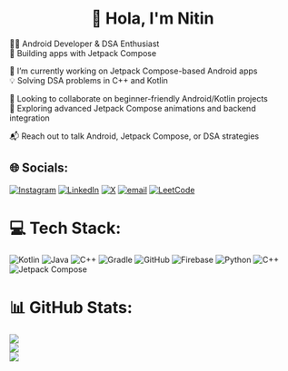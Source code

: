 # <div align = "center"> 💫 Hola, I'm Nitin </div>

👨‍💻 Android Developer & DSA Enthusiast  
🎯 Building apps with Jetpack Compose  
    
🔭 I’m currently working on Jetpack Compose-based Android apps  
💡 Solving DSA problems in C++ and Kotlin  

🤝 Looking to collaborate on beginner-friendly Android/Kotlin projects  
🚀 Exploring advanced Jetpack Compose animations and backend integration  

📬 Reach out to talk Android, Jetpack Compose, or DSA strategies  
  


## 🌐 Socials:
[![Instagram](https://img.shields.io/badge/Instagram-%23E4405F.svg?logo=Instagram&logoColor=white)](https://instagram.com/nitttinnnnnn) [![LinkedIn](https://img.shields.io/badge/LinkedIn-%230077B5.svg?logo=linkedin&logoColor=white)](https://linkedin.com/in/nitin-srinivas) [![X](https://img.shields.io/badge/X-black.svg?logo=X&logoColor=white)](https://x.com/Nitinn_Srinivas) [![email](https://img.shields.io/badge/Email-D14836?logo=gmail&logoColor=white)](mailto:nitinsrinivas13@gmail.com) 
[![LeetCode](https://img.shields.io/badge/LeetCode-FFA116?style=flat&logo=LeetCode&logoColor=black)](https://leetcode.com/Nitinn_Srinivas/)


# 💻 Tech Stack:
![Kotlin](https://img.shields.io/badge/kotlin-%237F52FF.svg?style=for-the-badge&logo=kotlin&logoColor=white) ![Java](https://img.shields.io/badge/java-%23ED8B00.svg?style=for-the-badge&logo=openjdk&logoColor=white) ![C++](https://img.shields.io/badge/c++-%2300599C.svg?style=for-the-badge&logo=c%2B%2B&logoColor=white) ![Gradle](https://img.shields.io/badge/Gradle-02303A.svg?style=for-the-badge&logo=Gradle&logoColor=white) ![GitHub](https://img.shields.io/badge/github-%23121011.svg?style=for-the-badge&logo=github&logoColor=white)  ![Firebase](https://img.shields.io/badge/firebase-a08021?style=for-the-badge&logo=firebase&logoColor=ffcd34) ![Python](https://img.shields.io/badge/python-3670A0?style=for-the-badge&logo=python&logoColor=ffdd54) ![C++](https://img.shields.io/badge/c++-%2300599C.svg?style=for-the-badge&logo=c%2B%2B&logoColor=white)
![Jetpack Compose](https://img.shields.io/badge/Jetpack%20Compose-%23007CFA.svg?style=for-the-badge&logo=android&logoColor=white)

# 📊 GitHub Stats:
![](https://github-readme-stats.vercel.app/api?username=nitttinnnnnn&theme=neon&hide_border=false&include_all_commits=true&count_private=false)<br/>
![](https://nirzak-streak-stats.vercel.app/?user=nitttinnnnnn&theme=neon&hide_border=false)<br/>
![](https://github-readme-stats.vercel.app/api/top-langs/?username=nitttinnnnnn&theme=neon&hide_border=false&include_all_commits=true&count_private=false&layout=compact)

